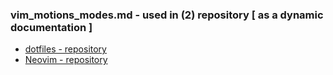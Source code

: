 ### vim_motions_modes.md - used in (2) repository [ **as a dynamic documentation** ]
- [dotfiles - repository](https://github.com/corechunk/dotfiles/blob/main/README.md)
- [Neovim - repository](https://github.com/corechunk/Neovim/blob/main/README.md)